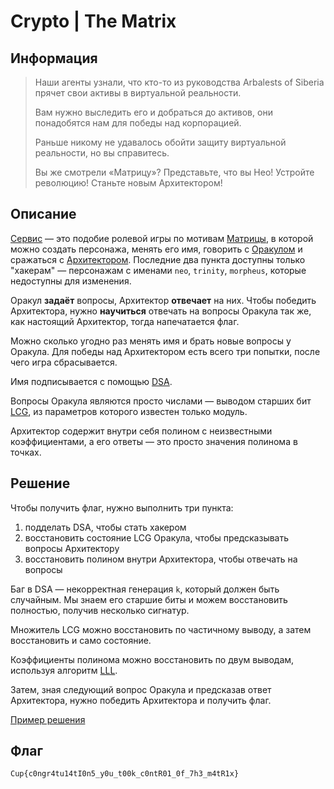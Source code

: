 # Crypto | The Matrix

## Информация

> Наши агенты узнали, что кто-то из руководства Arbalests of Siberia прячет свои активы в виртуальной реальности.
> 
> Вам нужно выследить его и добраться до активов, они понадобятся нам для победы над корпорацией.
> 
> Раньше никому не удавалось обойти защиту виртуальной реальности, но вы справитесь.
> 
> Вы же смотрели «Матрицу»? Представьте, что вы Нео! Устройте революцию! Станьте новым Архитектором!


## Описание

[Сервис](service/server.py) — это подобие ролевой игры по мотивам [Матрицы](https://en.wikipedia.org/wiki/The_Matrix_(franchise)), в которой можно создать персонажа, менять его имя, говорить с [Оракулом](https://en.wikipedia.org/wiki/The_Oracle_(The_Matrix)) и сражаться с [Архитектором](https://en.wikipedia.org/wiki/Architect_(The_Matrix)). Последние два пункта доступны только "хакерам" — персонажам с именами `neo`, `trinity`, `morpheus`, которые недоступны для изменения. 

Оракул **задаёт** вопросы, Архитектор **отвечает** на них. Чтобы победить Архитектора, нужно **научиться** отвечать на вопросы Оракула так же, как настоящий Архитектор, тогда напечатается флаг. 

Можно сколько угодно раз менять имя и брать новые вопросы у Оракула. Для победы над Архитектором есть всего три попытки, после чего игра сбрасывается.

Имя подписывается с помощью [DSA](https://en.wikipedia.org/wiki/Digital_Signature_Algorithm). 

Вопросы Оракула являются просто числами — выводом старших бит [LCG](https://en.wikipedia.org/wiki/Linear_congruential_generator), из параметров которого известен только модуль.

Архитектор содержит внутри себя полином с неизвестными коэффициентами, а его ответы — это просто значения полинома в точках.


## Решение

Чтобы получить флаг, нужно выполнить три пункта:

1. подделать DSA, чтобы стать хакером
2. восстановить состояние LCG Оракула, чтобы предсказывать вопросы Архитектору
3. восстановить полином внутри Архитектора, чтобы отвечать на вопросы

Баг в DSA — некорректная генерация `k`, который должен быть случайным. Мы знаем его старшие биты и можем восстановить полностью, получив несколько сигнатур.

Множитель LCG можно восстановить по частичному выводу, а затем восстановить и само состояние.

Коэффициенты полинома можно восстановить по двум выводам, используя алгоритм [LLL](https://en.wikipedia.org/wiki/Lenstra–Lenstra–Lovász_lattice_basis_reduction_algorithm).

Затем, зная следующий вопрос Оракула и предсказав ответ Архитектора, нужно победить Архитектора и получить флаг.

[Пример решения](exploit.sage)


## Флаг

`Cup{c0ngr4tu14tI0n5_y0u_t00k_c0ntR01_0f_7h3_m4tR1x}`
